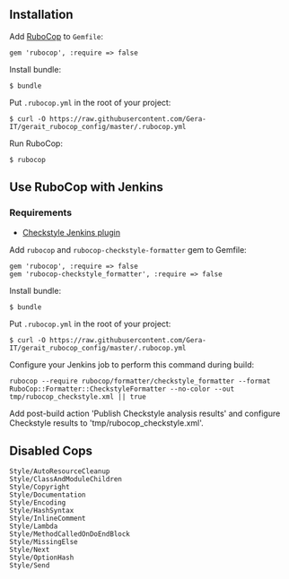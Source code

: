 ## Installation

Add [RuboCop](https://github.com/bbatsov/rubocop) to `Gemfile`:

```
gem 'rubocop', :require => false
```

Install bundle:

```
$ bundle
```

Put `.rubocop.yml` in the root of your project:

```
$ curl -O https://raw.githubusercontent.com/Gera-IT/gerait_rubocop_config/master/.rubocop.yml
```

Run RuboCop:
```
$ rubocop
```

## Use RuboCop with Jenkins

### Requirements

- [Checkstyle Jenkins plugin](https://wiki.jenkins-ci.org/display/JENKINS/Checkstyle+Plugin)

Add `rubocop` and `rubocop-checkstyle-formatter` gem to Gemfile:

```
gem 'rubocop', :require => false
gem 'rubocop-checkstyle_formatter', :require => false
```

Install bundle:

```
$ bundle
```

Put `.rubocop.yml` in the root of your project:

```
$ curl -O https://raw.githubusercontent.com/Gera-IT/gerait_rubocop_config/master/.rubocop.yml
```

Configure your Jenkins job to perform this command during build:

```
rubocop --require rubocop/formatter/checkstyle_formatter --format RuboCop::Formatter::CheckstyleFormatter --no-color --out tmp/rubocop_checkstyle.xml || true
```
Add post-build action 'Publish Checkstyle analysis results' and configure Checkstyle results to 'tmp/rubocop_checkstyle.xml'.

## Disabled Cops
```
Style/AutoResourceCleanup
Style/ClassAndModuleChildren
Style/Copyright
Style/Documentation
Style/Encoding
Style/HashSyntax
Style/InlineComment
Style/Lambda
Style/MethodCalledOnDoEndBlock
Style/MissingElse
Style/Next
Style/OptionHash
Style/Send
```
